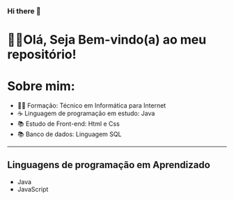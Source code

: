 ### Hi there 👋

<!--
**Denilson-B-Sousa/Denilson-B-Sousa** is a ✨ _special_ ✨ repository because its `README.md` (this file) appears on your GitHub profile.-->

<h1> 🖐🏽Olá, Seja Bem-vindo(a) ao meu repositório!</h1>

<h1> Sobre mim:</h1>
  <ul>
   <li> 👨‍🎓 Formação: Técnico em Informática para Internet </li>
   <li> ☕ Linguagem de programação em estudo: Java </li>
   <li> 📚 Estudo de Front-end: Html e Css</li>
   <li> 📚 Banco de dados: Linguagem SQL </li>
  </ul>
<hr>
<h2> Linguagens de programação em Aprendizado</h2>
   <ul type="square">
      <li>Java</li>
      <li>JavaScript</li>
   </ul>

